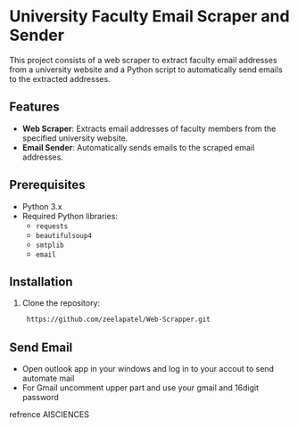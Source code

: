 # University Faculty Email Scraper and Sender

This project consists of a web scraper to extract faculty email addresses from a university website and a Python script to automatically send emails to the extracted addresses.

## Features

- **Web Scraper**: Extracts email addresses of faculty members from the specified university website.
- **Email Sender**: Automatically sends emails to the scraped email addresses.

## Prerequisites

- Python 3.x
- Required Python libraries:
  - `requests`
  - `beautifulsoup4`
  - `smtplib`
  - `email`

## Installation

1. Clone the repository:
   ```bash
    https://github.com/zeelapatel/Web-Scrapper.git

## Send Email

- Open outlook app in your windows and log in to your accout to send automate mail
- For Gmail uncomment upper part and use your gmail and 16digit password 

refrence AISCIENCES
